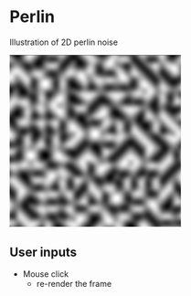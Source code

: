 # Perlin

Illustration of 2D perlin noise

<img src="./demo.png" width="300" alt="Perlin">

## User inputs

- Mouse click
  - re-render the frame
